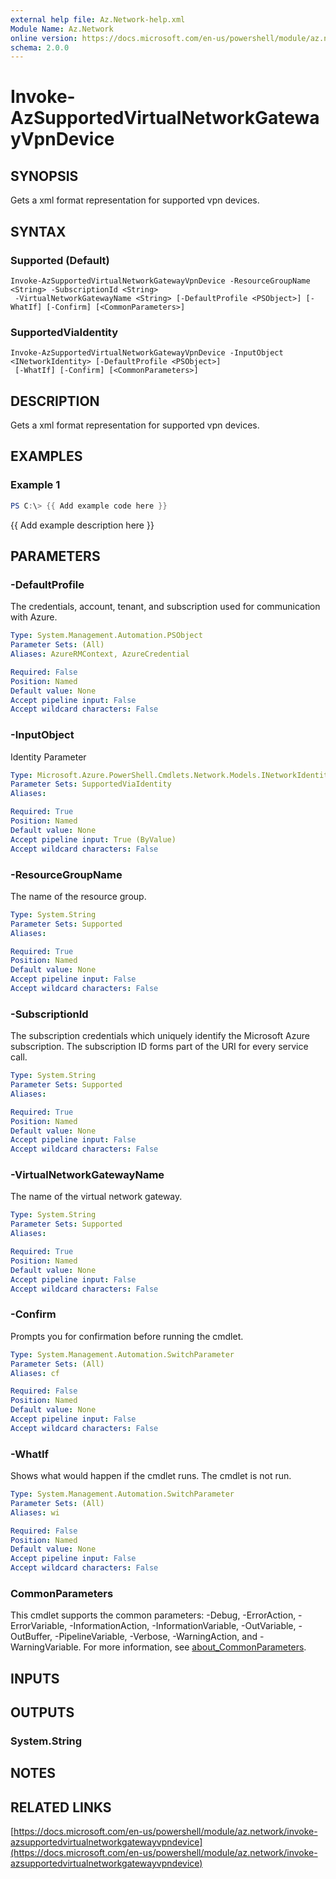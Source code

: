 ```yaml
---
external help file: Az.Network-help.xml
Module Name: Az.Network
online version: https://docs.microsoft.com/en-us/powershell/module/az.network/invoke-azsupportedvirtualnetworkgatewayvpndevice
schema: 2.0.0
---
```


# Invoke-AzSupportedVirtualNetworkGatewayVpnDevice

## SYNOPSIS
Gets a xml format representation for supported vpn devices.

## SYNTAX

### Supported (Default)
```
Invoke-AzSupportedVirtualNetworkGatewayVpnDevice -ResourceGroupName <String> -SubscriptionId <String>
 -VirtualNetworkGatewayName <String> [-DefaultProfile <PSObject>] [-WhatIf] [-Confirm] [<CommonParameters>]
```

### SupportedViaIdentity
```
Invoke-AzSupportedVirtualNetworkGatewayVpnDevice -InputObject <INetworkIdentity> [-DefaultProfile <PSObject>]
 [-WhatIf] [-Confirm] [<CommonParameters>]
```

## DESCRIPTION
Gets a xml format representation for supported vpn devices.

## EXAMPLES

### Example 1
```powershell
PS C:\> {{ Add example code here }}
```

{{ Add example description here }}

## PARAMETERS

### -DefaultProfile
The credentials, account, tenant, and subscription used for communication with Azure.

```yaml
Type: System.Management.Automation.PSObject
Parameter Sets: (All)
Aliases: AzureRMContext, AzureCredential

Required: False
Position: Named
Default value: None
Accept pipeline input: False
Accept wildcard characters: False
```

### -InputObject
Identity Parameter

```yaml
Type: Microsoft.Azure.PowerShell.Cmdlets.Network.Models.INetworkIdentity
Parameter Sets: SupportedViaIdentity
Aliases:

Required: True
Position: Named
Default value: None
Accept pipeline input: True (ByValue)
Accept wildcard characters: False
```

### -ResourceGroupName
The name of the resource group.

```yaml
Type: System.String
Parameter Sets: Supported
Aliases:

Required: True
Position: Named
Default value: None
Accept pipeline input: False
Accept wildcard characters: False
```

### -SubscriptionId
The subscription credentials which uniquely identify the Microsoft Azure subscription.
The subscription ID forms part of the URI for every service call.

```yaml
Type: System.String
Parameter Sets: Supported
Aliases:

Required: True
Position: Named
Default value: None
Accept pipeline input: False
Accept wildcard characters: False
```

### -VirtualNetworkGatewayName
The name of the virtual network gateway.

```yaml
Type: System.String
Parameter Sets: Supported
Aliases:

Required: True
Position: Named
Default value: None
Accept pipeline input: False
Accept wildcard characters: False
```

### -Confirm
Prompts you for confirmation before running the cmdlet.

```yaml
Type: System.Management.Automation.SwitchParameter
Parameter Sets: (All)
Aliases: cf

Required: False
Position: Named
Default value: None
Accept pipeline input: False
Accept wildcard characters: False
```

### -WhatIf
Shows what would happen if the cmdlet runs.
The cmdlet is not run.

```yaml
Type: System.Management.Automation.SwitchParameter
Parameter Sets: (All)
Aliases: wi

Required: False
Position: Named
Default value: None
Accept pipeline input: False
Accept wildcard characters: False
```

### CommonParameters
This cmdlet supports the common parameters: -Debug, -ErrorAction, -ErrorVariable, -InformationAction, -InformationVariable, -OutVariable, -OutBuffer, -PipelineVariable, -Verbose, -WarningAction, and -WarningVariable. For more information, see [about_CommonParameters](http://go.microsoft.com/fwlink/?LinkID=113216).

## INPUTS

## OUTPUTS

### System.String
## NOTES

## RELATED LINKS

[https://docs.microsoft.com/en-us/powershell/module/az.network/invoke-azsupportedvirtualnetworkgatewayvpndevice](https://docs.microsoft.com/en-us/powershell/module/az.network/invoke-azsupportedvirtualnetworkgatewayvpndevice)

